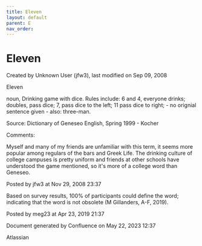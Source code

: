 ```yaml
---
title: Eleven
layout: default
parent: E
nav_order:
---
```


# Eleven

Created by  Unknown User (jfw3), last modified on Sep 09, 2008

Eleven

noun, Drinking game with dice. Rules include: 6 and 4, everyone drinks; doubles, pass dice; 7, pass dice to the left; 11 pass dice to right; - no orignial sentence given - also: three-man.

Source: Dictionary of Geneseo English, Spring 1999 - Kocher

Comments:

Myself and many of my friends are unfamiliar with this term, it seems more popular among regulars of the bars and Greek Life. The drinking culture of college campuses is pretty uniform and friends at other schools have understood the game mentioned, so it's more of a college word than Geneseo.

Posted by jfw3 at Nov 29, 2008 23:37

Based on survey results, 100% of participants could define the word; indicating that the word is not obsolete (M Gillanders, A-F, 2019).

Posted by meg23 at Apr 23, 2019 21:37

Document generated by Confluence on May 22, 2023 12:37

Atlassian

